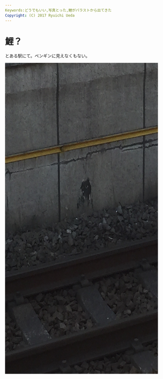 ```yaml
---
Keywords:どうでもいい,写真とった,鯉がバラストから出てきた
Copyright: (C) 2017 Ryuichi Ueda
---
```


# 鯉？
<p>とある駅にて。ペンギンに見えなくもない。</p><p><img width="768" height="1024" alt="" src="IMG_3337.jpg" title="" class="size-large"></p>
